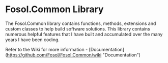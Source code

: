 Fosol.Common Library
====================
The Fosol.Common library contains functions, methods, extensions and custom classes to help build software solutions.  This library contains numerous helpful features that I have built and accumulated over the many years I have been coding.

Refer to the Wiki for more information - [Documentation] (https://github.com/Fosol/Fosol.Common/wiki "Documentation")